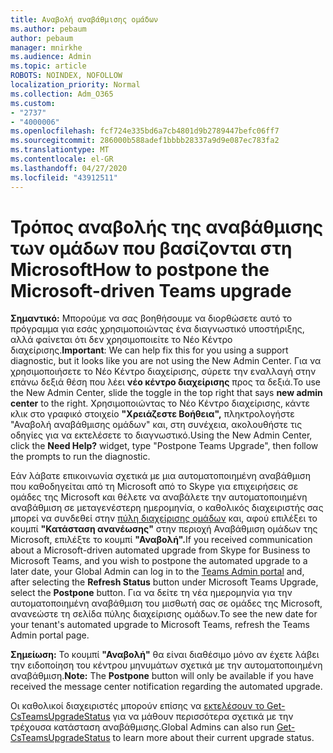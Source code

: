 ```yaml
---
title: Αναβολή αναβάθμισης ομάδων
ms.author: pebaum
author: pebaum
manager: mnirkhe
ms.audience: Admin
ms.topic: article
ROBOTS: NOINDEX, NOFOLLOW
localization_priority: Normal
ms.collection: Adm_O365
ms.custom:
- "2737"
- "4000006"
ms.openlocfilehash: fcf724e335bd6a7cb4801d9b2789447befc06ff7
ms.sourcegitcommit: 286000b588adef1bbbb28337a9d9e087ec783fa2
ms.translationtype: MT
ms.contentlocale: el-GR
ms.lasthandoff: 04/27/2020
ms.locfileid: "43912511"
---
```

# <a name="how-to-postpone-the-microsoft-driven-teams-upgrade"></a><span data-ttu-id="d2d06-102">Τρόπος αναβολής της αναβάθμισης των ομάδων που βασίζονται στη Microsoft</span><span class="sxs-lookup"><span data-stu-id="d2d06-102">How to postpone the Microsoft-driven Teams upgrade</span></span>

<span data-ttu-id="d2d06-103">**Σημαντικό:** Μπορούμε να σας βοηθήσουμε να διορθώσετε αυτό το πρόγραμμα για εσάς χρησιμοποιώντας ένα διαγνωστικό υποστήριξης, αλλά φαίνεται ότι δεν χρησιμοποιείτε το Νέο Κέντρο διαχείρισης.</span><span class="sxs-lookup"><span data-stu-id="d2d06-103">**Important**: We can help fix this for you using a support diagnostic, but it looks like you are not using the New Admin Center.</span></span> <span data-ttu-id="d2d06-104">Για να χρησιμοποιήσετε το Νέο Κέντρο διαχείρισης, σύρετε την εναλλαγή στην επάνω δεξιά θέση που λέει **νέο κέντρο διαχείρισης** προς τα δεξιά.</span><span class="sxs-lookup"><span data-stu-id="d2d06-104">To use the New Admin Center, slide the toggle in the top right that says **new admin center** to the right.</span></span> <span data-ttu-id="d2d06-105">Χρησιμοποιώντας το Νέο Κέντρο διαχείρισης, κάντε κλικ στο γραφικό στοιχείο **"Χρειάζεστε Βοήθεια",** πληκτρολογήστε "Αναβολή αναβάθμισης ομάδων" και, στη συνέχεια, ακολουθήστε τις οδηγίες για να εκτελέσετε το διαγνωστικό.</span><span class="sxs-lookup"><span data-stu-id="d2d06-105">Using the New Admin Center, click the **Need Help?** widget, type "Postpone Teams Upgrade", then follow the prompts to run the diagnostic.</span></span>

<span data-ttu-id="d2d06-106">Εάν λάβατε επικοινωνία σχετικά με μια αυτοματοποιημένη αναβάθμιση που καθοδηγείται από τη Microsoft από το Skype για επιχειρήσεις σε ομάδες της Microsoft και θέλετε να αναβάλετε την αυτοματοποιημένη αναβάθμιση σε μεταγενέστερη ημερομηνία, ο καθολικός διαχειριστής σας μπορεί να συνδεθεί στην [πύλη διαχείρισης ομάδων](https://admin.teams.microsoft.com/dashboard) και, αφού επιλέξει το κουμπί **"Κατάσταση ανανέωσης"** στην περιοχή Αναβάθμιση ομάδων της Microsoft, επιλέξτε το κουμπί **"Αναβολή".**</span><span class="sxs-lookup"><span data-stu-id="d2d06-106">If you received communication about a Microsoft-driven automated upgrade from Skype for Business to Microsoft Teams, and you wish to postpone the automated upgrade to a later date, your Global Admin can log in to the [Teams Admin portal](https://admin.teams.microsoft.com/dashboard) and, after selecting the **Refresh Status** button under Microsoft Teams Upgrade, select the **Postpone** button.</span></span> <span data-ttu-id="d2d06-107">Για να δείτε τη νέα ημερομηνία για την αυτοματοποιημένη αναβάθμιση του μισθωτή σας σε ομάδες της Microsoft, ανανεώστε τη σελίδα πύλης διαχείρισης ομάδων.</span><span class="sxs-lookup"><span data-stu-id="d2d06-107">To see the new date for your tenant's automated upgrade to Microsoft Teams, refresh the Teams Admin portal page.</span></span>

<span data-ttu-id="d2d06-108">**Σημείωση:** Το κουμπί **"Αναβολή"** θα είναι διαθέσιμο μόνο αν έχετε λάβει την ειδοποίηση του κέντρου μηνυμάτων σχετικά με την αυτοματοποιημένη αναβάθμιση.</span><span class="sxs-lookup"><span data-stu-id="d2d06-108">**Note:** The **Postpone** button will only be available if you have received the message center notification regarding the automated upgrade.</span></span> 

<span data-ttu-id="d2d06-109">Οι καθολικοί διαχειριστές μπορούν επίσης να [εκτελέσουν το Get-CsTeamsUpgradeStatus](https://docs.microsoft.com/powershell/module/skype/get-csteamsupgradestatus?view=skype-ps) για να μάθουν περισσότερα σχετικά με την τρέχουσα κατάσταση αναβάθμισης.</span><span class="sxs-lookup"><span data-stu-id="d2d06-109">Global Admins can also run [Get-CsTeamsUpgradeStatus](https://docs.microsoft.com/powershell/module/skype/get-csteamsupgradestatus?view=skype-ps) to learn more about their current upgrade status.</span></span>

